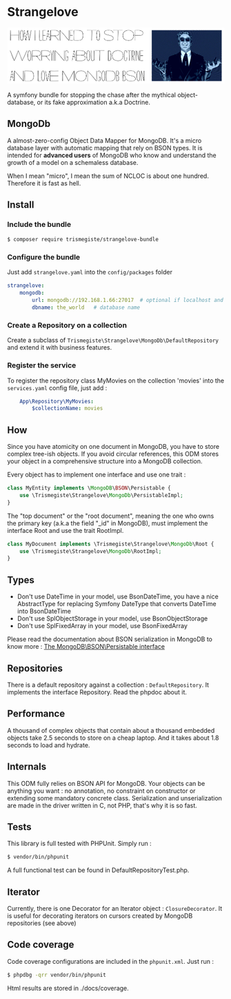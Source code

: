 # Strangelove

![How I Learned to Stop Worrying about Doctrine and Love MongoDb BSON](https://github.com/Trismegiste/strangelove-bundle/blob/master/docs/strangelove-title.png)

A symfony bundle for stopping the chase after the mythical object-database, or its fake approximation a.k.a Doctrine.

## MongoDb
A almost-zero-config Object Data Mapper for MongoDB. It's a micro database layer with 
automatic mapping that rely on BSON types.
It is intended for **advanced users** of MongoDB
who know and understand the growth of a model on a schemaless database.

When I mean "micro", I mean the sum of NCLOC is about one hundred. Therefore it is fast as hell.

## Install
### Include the bundle
```bash
$ composer require trismegiste/strangelove-bundle
```
### Configure the bundle
Just add ```strangelove.yaml``` into the ```config/packages``` folder
```yaml
strangelove:
    mongodb:
        url: mongodb://192.168.1.66:27017  # optional if localhost and default port
        dbname: the_world   # database name
```
### Create a Repository on a collection
Create a subclass of ```Trismegiste\Strangelove\MongoDb\DefaultRepository``` and extend it with business features.

### Register the service
To register the repository class MyMovies on the collection 'movies' into the ```services.yaml``` config file, just add :
```yaml
    App\Repository\MyMovies:
        $collectionName: movies
```
## How
Since you have atomicity on one document in MongoDB, you have to store complex
tree-ish objects. If you avoid circular references, this ODM stores your object
in a comprehensive structure into a MongoDB collection.

Every object has to implement one interface and use one trait :

```php
class MyEntity implements \MongoDB\BSON\Persistable {
    use \Trismegiste\Strangelove\MongoDb\PersistableImpl;
}
```

The "top document" or the "root document", meaning the one who owns the primary key (a.k.a the field "_id" in MongoDB), must
implement the interface Root and use the trait RootImpl.

```php
class MyDocument implements \Trismegiste\Strangelove\MongoDb\Root {
    use \Trismegiste\Strangelove\MongoDb\RootImpl;
}
```

## Types
* Don't use DateTime in your model, use BsonDateTime, you have a nice AbstractType for replacing Symfony DateType
that converts DateTime into BsonDateTime
* Don't use SplObjectStorage in your model, use BsonObjectStorage
* Don't use SplFixedArray in your model, use BsonFixedArray

Please read the documentation about BSON serialization in MongoDB to know
more : [The MongoDB\BSON\Persistable interface](https://www.php.net/manual/en/class.mongodb-bson-persistable.php)

## Repositories
There is a default repository against a collection : ```DefaultRepository```.
It implements the interface Repository. Read the phpdoc about it.

## Performance
A thousand of complex objects that contain about a thousand embedded objects take 2.5 seconds to store on a cheap laptop.
And it takes about 1.8 seconds to load and hydrate.

## Internals
This ODM fully relies on BSON API for MongoDB. Your objects can be anything you want : no annotation, 
no constraint on constructor or extending some mandatory concrete class. 
Serialization and unserialization are made in the driver written in C, not PHP, that's why it is so fast.

## Tests
This library is full tested with PHPUnit. Simply run :
```bash
$ vendor/bin/phpunit
```

A full functional test can be found in DefaultRepositoryTest.php.

## Iterator
Currently, there is one Decorator for an Iterator object : ```ClosureDecorator```. It is useful for decorating iterators 
on cursors created by MongoDB repositories (see above)

## Code coverage
Code coverage configurations are included in the ```phpunit.xml```.
Just run :
```bash
$ phpdbg -qrr vendor/bin/phpunit
```

Html results are stored in ./docs/coverage.
